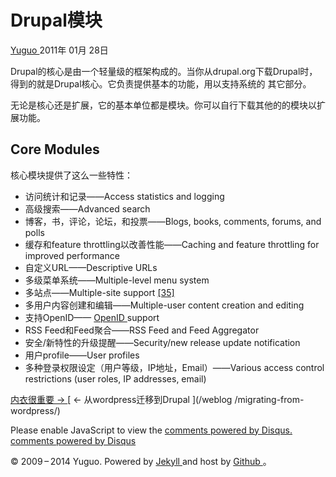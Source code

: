 #  Drupal模块

[ Yuguo ](http://yuguo.us) 2011年 01月 28日

Drupal的核心是由一个轻量级的框架构成的。当你从drupal.org下载Drupal时，得到的就是Drupal核心。它负责提供基本的功能，用以支持系统的
其它部分。

无论是核心还是扩展，它的基本单位都是模块。你可以自行下载其他的的模块以扩展功能。

##  Core Modules

核心模块提供了这么一些特性：

  * 访问统计和记录——Access statistics and logging 
  * 高级搜索——Advanced search 
  * 博客，书，评论，论坛，和投票——Blogs, books, comments, forums, and polls 
  * 缓存和feature throttling以改善性能——Caching and feature throttling for improved performance 
  * 自定义URL——Descriptive URLs 
  * 多级菜单系统——Multiple-level menu system 
  * 多站点——Multiple-site support  [ [35] ](http://en.wikipedia.org/wiki/Drupal#cite_note-multisite-34)
  * 多用户内容创建和编辑——Multiple-user content creation and editing 
  * 支持OpenID—— [ OpenID ](http://en.wikipedia.org/wiki/OpenID) support 
  * RSS Feed和Feed聚合——RSS Feed and Feed Aggregator 
  * 安全/新特性的升级提醒——Security/new release update notification 
  * 用户profile——User profiles 
  * 多种登录权限设定（用户等级，IP地址，Email）——Various access control restrictions (user roles, IP addresses, email) 

[ 内衣很重要 → ](/weblog/underware-is-important/) [ ← 从wordpress迁移到Drupal ](/weblog
/migrating-from-wordpress/)

Please enable JavaScript to view the [ comments powered by Disqus.
](http://disqus.com/?ref_noscript) [ comments powered by  Disqus
](http://disqus.com)

© 2009 – 2014 Yuguo. Powered by [ Jekyll ](https://github.com/mojombo/jekyll)
and host by [ Github ](https://github.com/yuguo) 。

